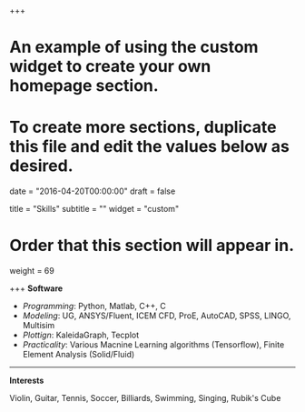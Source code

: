 +++
# An example of using the custom widget to create your own homepage section.
# To create more sections, duplicate this file and edit the values below as desired.

date = "2016-04-20T00:00:00"
draft = false

title = "Skills"
subtitle = ""
widget = "custom"

# Order that this section will appear in.
weight = 69

+++
__Software__

+ *Programming*: Python, Matlab, C++, C
+ *Modeling*: UG, ANSYS/Fluent, ICEM CFD, ProE, AutoCAD, SPSS, LINGO, Multisim
+ *Plottign*: KaleidaGraph, Tecplot
+ *Practicality*: Various Macnine Learning algorithms (Tensorflow), Finite Element Analysis (Solid/Fluid)

---
__Interests__

Violin, Guitar, Tennis, Soccer, Billiards, Swimming, Singing, Rubik's Cube

